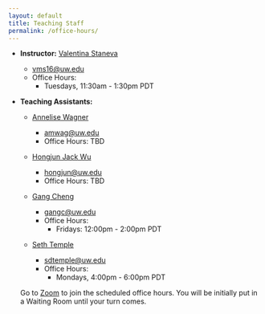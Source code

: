 ```yaml
---
layout: default
title: Teaching Staff
permalink: /office-hours/
---
```


* **Instructor:** [Valentina Staneva](https://www.linkedin.com/in/valentina-staneva-964a133/)
	* vms16@uw.edu 
	* Office Hours: 
		* Tuesdays, 11:30am - 1:30pm PDT
* **Teaching Assistants:**
	
	* [Annelise Wagner]()
		* amwag@uw.edu
		* Office Hours: TBD
		
	* [Hongjun Jack Wu]()
		* hongjun@uw.edu
		* Office Hours: TBD
		
	* [Gang Cheng]()
		* gangc@uw.edu
		* Office Hours:
		   * Fridays: 12:00pm - 2:00pm PDT  
	
	* [Seth Temple]()
		* sdtemple@uw.edu
		* Office Hours: 
			* Mondays, 4:00pm - 6:00pm	PDT



	Go to [Zoom](https://canvas.uw.edu/courses/1371982/discussion_topics) to join the scheduled office hours. You will be initially put in a Waiting Room until your turn comes.